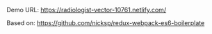 Demo URL: https://radiologist-vector-10761.netlify.com/

Based on: https://github.com/nicksp/redux-webpack-es6-boilerplate

